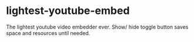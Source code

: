 # lightest-youtube-embed
The lightest youtube video embedder ever. Show/ hide toggle button saves space and resources until needed.
